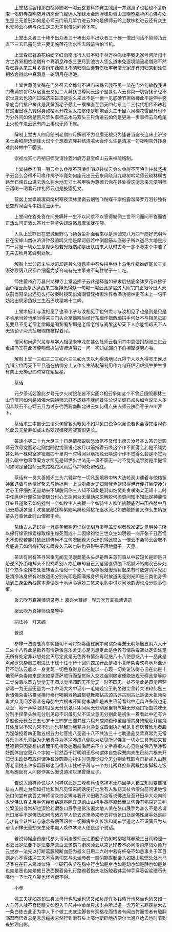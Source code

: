 <!-- { "loadSidebar": true } -->
　　上堂拈香罢维那白槌师随喝一喝云玄要料拣宾主照用一并漏逗了也若也不会听取一偈野寺孤明夜月斜高台飞阁远人家绿水金辉浮桂影青山玉晓堕霜华问心佛与众生是三无差别如何是心师云门前几竿竹进云如何是佛师云岭上数株松进云还有众生也无师云心佛与众生是三无差别僧礼拜师下座。

　　上堂出众者三十棒不出众者三十棒出众不出众者三十棒一僧出问话不契师乃云直下三玄已露何曾三要无施落花流水空去殿前古柏当机。

　　上堂春已暮落花纷纷下红雨南北行人归不归干林万林鸣杜宇我无家兮何所归十方世界奚相依老僧有个真消息昨夜三更月到池古人恁么道未免逐境随流老僧则不然春已暮从来三月多春雨东西南北不须归滴血徒劳伤杜宇老僧无家却有归归来到处任相依会得此中真消息一轮明月在瑶池。

　　上堂世尊见文殊在门外召云文殊何不进门来殊云我不见一法在门外何故教我进门曹洞宗旨尽从这里去又见二人舁猪世尊问云这个是甚么人云佛具一切智猪子也不识世尊云也须问过临济宗旨须是恁么来此不是一橛一见底硬节担板禅此不是伸手竖拳底当门抵户禅此是我黄面老子最上一乘禅直至西天四七东土二三代代相传不昧若在这里出得头转得身如枯木开花泥人拍掌便是唧嘹舌头三千里六月梅花雪里开也不为分外问如何是百尺竿头事师云木马双头三只角进云如何是更进一步事师云乌龟尾上火轮车进云还有向上事也无师下座。

　　解制上堂古人四月结制老僧四月解制不为仓廪无粮只为逢暑当避长连床土济济多士香积厨边烟烽火炽个个想着岩畔共结清凉大会作么生是清凉一句夜明帘外转身难荆棘林中下脚易。

　　崇祯戊寅七月朔日师受请住菱州府万县宝峰山云来禅院结制。

　　上堂拈香毕喝一喝云会么会得不可唤作喝卓拄杖云会么会得不可唤作拄杖竖拂子云会么会得不可唤作拂子毕竟如何座元出云云来风晓月九岭树吟龙师云疏林横古路垒石傍丘山进云恁么则大地无寸土某甲独为尊师云你在甚处得这消息来元便喝师云再喝一喝看元作礼师云也是披露见文。

　　营盆上堂飒飒凄风绕树寒夜深林里霭云烟钱飞粉蝶千家纸露湿绮罗万泪衫独有长空辉月面斗牛银汉玉阑干。

　　上堂问在答处答在问处瞒盰一生不以问求不以答得儱侗三世不问而问不答而答正恁么问正恁么答壮士劳劳失却珠怒息摩挲犹在额。

　　入队上堂昨日在忠城里野马飞扬黄尘扑面看来尽是薄伽梵八万四千随好光明今日在宝峰山僧仪济济钟鼓喧鸣又恰是摩诃般若中倒翻筋斗底影子所以道尽大地是沙门一只眼一切众生是摩诃般若光既然如是出队由来入队时古今一念不参差个中若了无来去秋月寒蝉到处吹。

　　解制上堂父母未生以前却是甚么消息空中石头拱手树上乌龟作揖蟭螟尾长三丈须弥顶阔八尺都卢细磨为浆令乌有先生擎来不勾拄杖子一口吃。

　　师住夔州府万县兴龙禅寺上堂竖拂子云此是释迦如来末后拈底金钵罗花以拂子画○相云此是达磨西来二祖神光得髓一句喝一喝云此是临济大师宗门正眼今日人天众前当阳举出还见么打破秦时镜现出海潮音梵播恒沙界香满功德林更有末上一句不妨拈出周溪鱼跃三生石巴峡猿啼十二峰。

　　上堂木枥山与汝相见了也窄小子与汝相见了也兴龙寺与汝相见了也是则是只是不肯承当若也承当得来三门头合掌佛殿后经行东廊作揖西廊拱手何处不与相见见即见要且不见老僧老僧即是阇黎阇黎即是老僧老僧与阇黎迷却天下人亦能悟却天下人无须锁子两头摇珊瑚枝枝撑着月。

　　僧问和尚道兴龙寺与学人相见未审龙在甚么处师云若问其中意便扣胡张三进云金翅鸟王在此师便喝僧拟进语师连喝云一问一答却成漏逗不自揣摩徒劳心垢。

　　解制上堂一三如三二三如六三三如九天以九得清地以九得宁人以九得灵王侯以九镇宝位而天下平且道在衲僧分上又作么生结制解制用作九旬开炉闭炉摄生护生惟有向上无拘忌四时常在定盘星。

　　茶话

　　元夕茶话娑婆此夕号元夕火树银花皆不实画○相云争如这个不曾迁恒照春林三山竹僧问如何是诸佛大圆镜师云打不成铸不就问昔生公说法顽石点头如今说法人多因甚顽石不点师云只为过东往西观南眩北进云如何得点头去师云陕西枣子四川萝卜。

　　茶话求生本自无生谓灭何曾暂灭眼见不如耳见口说争似鼻说若也会得梵语阿弥陀此云无量寿如或未然欢娱嫌夜短寂寞恨更长。

　　茶话小尽二十九大尽三十日尽情都说破恐汝信不及僧出师云汝号甚么答云觉圆师云汝号觉圆必定圆觉圆觉觉圆镜花水月以筋指香云唤这个作不圆得么若是不圆为甚么爇一株时室罗筏城四十里内一时得闻以筋指烛云唤这个作不觉得么若是不觉为甚么暗中物事借渠方才照见是知世出世法无一事不圆无一时不觉到这里犹是半提僧问如何是全提师云夹路桃花风雨后马蹄何处避残红。

　　茶话有一员大善知识三头六臂常在一切凡圣境界中转大法轮洞山遇着与他结冤神鼎遇着与他恰好聚云与他批判一上贪嗔痴太无知赖我今朝识得伊行便打坐便捶分付心王仔细推无量劫来不解脱问你三人知不知此是洞山结冤处贪嗔痴实无知十二时中任纵伊行即往坐便随分付心王拟何为无量劫来原解脱何须更问知不知此是神鼎恰好处且道聚云如何批判一个如牧牛人执鞭一个如骑牛人吹笛执鞭底到来函谷愁中月归去蟠溪梦里山吹笛底颠狂柳絮随风舞轻薄桃花逐水流只如放鞭掷笛又作么生衲被蒙头万事休此时山僧都不会。

　　茶话古人道识得一万事毕我则道识得无明万事毕盖无明者教家谓之觉明种子所以缘行缘识缘爱缘取缘生缘死而成十二因缘钩锁三世众生如明镜一向开张千丑百怪无不影现若能打破此镜佛尚不立何况因缘大众还识得此镜么一僧云不会师云会取不会底进云如何得打破去师良久云破也破也只得钟子落地盏子一天星。

　　茶话有问有答寻常事无闻无见谩商量头头尽是西来意何事从中较短长是即是只恐逆风扑面难掉头不但拂着别人亦且昧却自己到这里直须脱下垢腻汗衫向没巴鼻处打个筋斗没捞摸处扭转舌头恰似一个死人一般等他漫漫活将起来有时放道清净光即是清净法身佛有时放道无分别光即是圆满报身佛有时放道无差别光即是三类化身佛及到三身坐断独露本源便是十地满心等妙二觉来汝队中讨块闲地劄脚也没分快事快事。

　　聚云吹万真禅师语录卷上
嘉兴大藏经　聚云吹万真禅师语录


　　聚云吹万真禅师语录卷中

　　嗣法孙　灯来编

　　普说

　　参禅一法贵要真参实悟切不可将杂毒蕴在胸中何谓杂毒聻无明烦恼五阴六入十二处十八界此是欲界有情杂毒喜乐舍无心定无想定此是色界有情杂毒空处定识处定无所有处定非非想处定灭尽定此是无色界有情杂毒见惑八十八使思惑八十一品此是声闻罗汉杂毒三增进法十信十住十行十回向四加行此是权小菩萨杂毒欢喜地乃至远行不动法云能以一身变现一切色身得身自在能以一心现一切处说法得心自在此是十地菩萨杂毒如来逆流如是菩萨顺行而至觉际入交过金刚喻定便能应现无碍此是等妙二觉杂毒以圆方觉觉无不圆以觉规圆圆无不觉无一时不圆无一处不觉此是圆觉菩萨杂毒一为无量无量为一小中现大大中现小一毛端现宝王刹坐微尘里转大法轮此是三世诸佛杂毒拈椎竖拂行棒行喝瞬目扬眉辊毬舞笏拈古颂古评古别古此是诸大祖师杂毒大众我问汝等昔在母胎中六根未开知觉未动此是未生已前看此中还具许多般也无及至　地一声睁眼即见见无分别张耳即闻闻无分别鼻里有气嗅无分别口衔血块味无分别手捏拳头触无分别见母不识母见父不识父意无分别此是初生一着看此中还有许多般也无长至三五七岁十三四岁三细并显六粗齐成如蚕作茧自缠其身如蛾赴灯自烧其体反以不常为常不乐为乐非我为我非净为净竟成四倒执为我见复有厌苦欣乐者趣为涅槃担着四正勤五根五力七菩提八圣道十八不共法三十七助道品又背真常为无常真乐为不乐真我为无我真净为不净凑成八倒执为法见所以佛言一切众生具有如来智慧德相只因妄想执着而不见得及达磨航海而来不立文字直指人心见性成佛乃至净智妙圆体自空寂八个字如一灯然百千灯明明无尽何谓体自空寂聻向未生已前六根未开知觉未动处荐取何谓净智妙圆聻向初生时见闻觉知全无分别处荐取今日新戒入山惹得老僧挑出许多葛藤却也当得入山拄杖子再与一个方儿两耳担柴两眼挑水脚板吃饭眉毛踢起有人问你作甚么漫说道冷灰里曾爆豆子。

　　普说大慧禅师说尽人间禅病此是三峰和尚语然禅本无病因学人错立知见妄自推排古人目之为病如打地和尚凡见僧来问话便打地后有人私窃其杖令僧向前问话地惟张口何尝有病百丈禅师谓众曰汝等与我开义田我为汝等说佛法及至开田毕大众向前求说佛法百丈展手何尝有病高亭隔江见德山山招手高亭直趋而过何尝有病只这三则公案虽出寻常却也深险若谓张口展手是佛法遍大地人俱在张口展手为甚么不是若谓张口展手不是佛法如何令诸方学人悟去这里参来参去将谓张口处是佛性展手处是妙心才有个认性认心底念头便落识神一切禅病生矣长沙和尚曰学道之人不识真只为从前认识神无量劫来生死本痴人唤作本来人便是这个说话。

　　普说师据座首座代参头请问法要师云江游船子钓树唱柳堤莺春融三日雨晚照一溪云此是法要不是法要座云白云骑鹤鸟衔风师云从来达岸者不必问津梁座归众师乃云坐参一法先以打断葛藤顿断血筋为最义日用二六时中若有纤毫不如意事关于耳目则身心不得洁净工夫不得亲切又与未坐参者一般倘能提起话头如银山铁壁处处木马游春在在石人观戏似将一个硬石头垒在胸中行也如是坐也如是动也如是静也如是美也如是恶也如是他日洗面摸着鼻孔行路踢着指头吃饭触着钵盂伸手穿着袈裟硬石头嚗地一下七花八裂也怪老僧不得。

　　小参

　　做工夫犹如丧却生身父母行也思坐也思又如负却许多钱债行也愁坐也愁又如一人与万人战不容眨眼又如堕入千尺井中单单只求出井所以道一念万年去寒灰枯木去一条白练去此正为学人下个做工夫底注脚昔有观桃花而悟者有闻击竹而悟者有触翻溺器而悟者总是念念逼拶忽然行到滑石头上嚗地断碎地折便尔七通八达去也时节到来妙理自彰。

